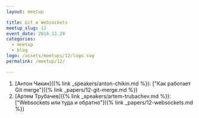 ```yaml
---
layout: meetup

title: Git и Websockets
meetup_slug: 12
event_date: 2016.11.29
categories:
  - meetup
  - blog
logo: /assets/meetups/12/logo.svg
permalink: /meetup/12/

---
```


1. [Антон Чикин]({% link _speakers/anton-chikin.md %}): ["Как работает Git merge"]({% link _papers/12-git-merge.md %})
2.  [Артем Трубачев]({% link _speakers/artem-trubachev.md %}): ["Websockets или туда и обратно"]({% link _papers/12-websockets.md %})

